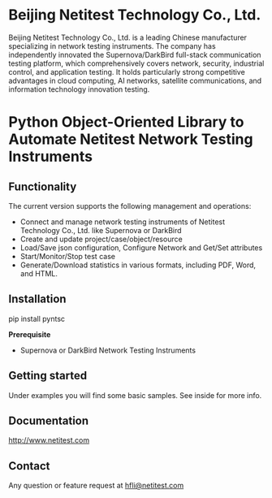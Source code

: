 # Beijing Netitest Technology Co., Ltd.
Beijing Netitest Technology Co., Ltd. is a leading Chinese manufacturer specializing in network testing instruments. The company has independently innovated the Supernova/DarkBird full-stack communication testing platform, which comprehensively covers network, security, industrial control, and application testing. It holds particularly strong competitive advantages in cloud computing, AI networks, satellite communications, and information technology innovation testing.

# Python Object-Oriented Library to Automate Netitest Network Testing Instruments

## Functionality
The current version supports the following management and operations:

- Connect and manage network testing instruments of Netitest Technology Co., Ltd. like Supernova or DarkBird
- Create and update project/case/object/resource
- Load/Save json configuration, Configure Network and Get/Set attributes 
- Start/Monitor/Stop test case
- Generate/Download statistics in various formats, including PDF, Word, and HTML.

## Installation

pip install pyntsc

**Prerequisite**

- Supernova or DarkBird Network Testing Instruments

## Getting started
Under examples you will find some basic samples. See inside for more info.

## Documentation
http://www.netitest.com

## Contact
Any question or feature request at hfli@netitest.com

